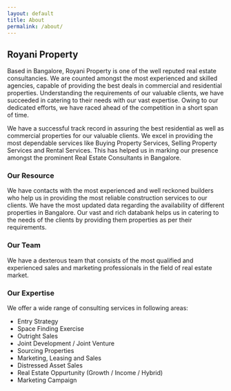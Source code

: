 ```yaml
---
layout: default
title: About
permalink: /about/
---
```


## Royani Property

Based in Bangalore, Royani Property is one of the well reputed real estate consultancies. We are counted amongst the most experienced and skilled agencies, capable of providing the best deals in commercial and residential properties. Understanding the requirements of our valuable clients, we have succeeded in catering to their needs with our vast expertise. Owing to our dedicated efforts, we have raced ahead of the competition in a short span of time.

We have a successful track record in assuring the best residential as well as commercial properties for our valuable clients. We excel in providing the most dependable services like Buying Property Services, Selling Property Services and Rental Services. This has helped us in marking our presence amongst the prominent Real Estate Consultants in Bangalore.

### Our Resource

We have contacts with the most experienced and well reckoned builders who help us in providing the most reliable construction services to our clients. We have the most updated data regarding the availability of different properties in Bangalore. Our vast and rich databank helps us in catering to the needs of the clients by providing them properties as per their requirements.

### Our Team

We have a dexterous team that consists of the most qualified and experienced sales and marketing professionals in the field of real estate market. 

### Our Expertise

We offer a wide range of consulting services in following areas:

* Entry Strategy
* Space Finding Exercise
* Outright Sales
* Joint Development / Joint Venture
* Sourcing Properties
* Marketing, Leasing and Sales
* Distressed Asset Sales
* Real Estate Oppurtunity (Growth / Income / Hybrid)
* Marketing Campaign
